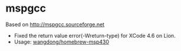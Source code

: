 mspgcc
======

Based on http://mspgcc.sourceforge.net

- Fixed the return value error(-Wreturn-type) for XCode 4.6 on Lion.
- Usage: [wangdong/homebrew-msp430](https://github.com/wangdong/homebrew-msp430)
